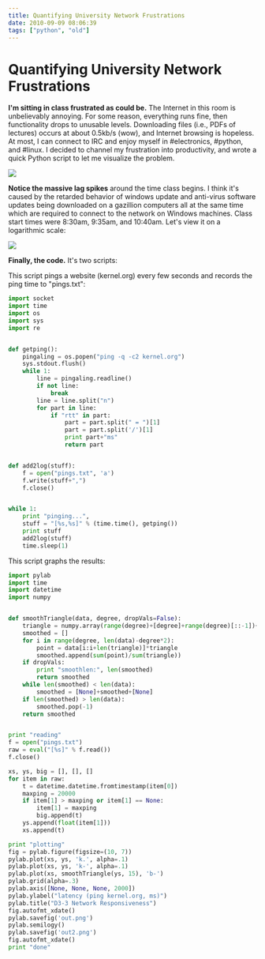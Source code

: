 ```yaml
---
title: Quantifying University Network Frustrations
date: 2010-09-09 08:06:39
tags: ["python", "old"]
---
```


# Quantifying University Network Frustrations

__I'm sitting in class frustrated as could be.__ The Internet in this room is unbelievably annoying.  For some reason, everything runs fine, then functionality drops to unusable levels.  Downloading files (i.e., PDFs of lectures) occurs at about 0.5kb/s (wow), and Internet browsing is hopeless.  At most, I can connect to IRC and enjoy myself in #electronics, #python, and #linux. I decided to channel my frustration into productivity, and wrote a quick Python script to let me visualize the problem.

<div class="text-center img-medium">

[![](out_thumb.jpg)](out.png)

</div>

__Notice the massive lag spikes__ around the time class begins. I think it's caused by the retarded behavior of windows update and anti-virus software updates being downloaded on a gazillion computers all at the same time which are required to connect to the network on Windows machines. Class start times were 8:30am, 9:35am, and 10:40am.  Let's view it on a logarithmic scale:

<div class="text-center img-medium">

[![](out2_thumb.jpg)](out2.png)

</div>

__Finally, the code.__ It's two scripts:

This script pings a website (kernel.org) every few seconds and records the ping time to "pings.txt":

```python
import socket
import time
import os
import sys
import re


def getping():
    pingaling = os.popen("ping -q -c2 kernel.org")
    sys.stdout.flush()
    while 1:
        line = pingaling.readline()
        if not line:
            break
        line = line.split("n")
        for part in line:
            if "rtt" in part:
                part = part.split(" = ")[1]
                part = part.split('/')[1]
                print part+"ms"
                return part


def add2log(stuff):
    f = open("pings.txt", 'a')
    f.write(stuff+",")
    f.close()


while 1:
    print "pinging...",
    stuff = "[%s,%s]" % (time.time(), getping())
    print stuff
    add2log(stuff)
    time.sleep(1)
```

This script graphs the results:

```python
import pylab
import time
import datetime
import numpy


def smoothTriangle(data, degree, dropVals=False):
    triangle = numpy.array(range(degree)+[degree]+range(degree)[::-1])+1
    smoothed = []
    for i in range(degree, len(data)-degree*2):
        point = data[i:i+len(triangle)]*triangle
        smoothed.append(sum(point)/sum(triangle))
    if dropVals:
        print "smoothlen:", len(smoothed)
        return smoothed
    while len(smoothed) < len(data):
        smoothed = [None]+smoothed+[None]
    if len(smoothed) > len(data):
        smoothed.pop(-1)
    return smoothed


print "reading"
f = open("pings.txt")
raw = eval("[%s]" % f.read())
f.close()

xs, ys, big = [], [], []
for item in raw:
    t = datetime.datetime.fromtimestamp(item[0])
    maxping = 20000
    if item[1] > maxping or item[1] == None:
        item[1] = maxping
        big.append(t)
    ys.append(float(item[1]))
    xs.append(t)

print "plotting"
fig = pylab.figure(figsize=(10, 7))
pylab.plot(xs, ys, 'k.', alpha=.1)
pylab.plot(xs, ys, 'k-', alpha=.1)
pylab.plot(xs, smoothTriangle(ys, 15), 'b-')
pylab.grid(alpha=.3)
pylab.axis([None, None, None, 2000])
pylab.ylabel("latency (ping kernel.org, ms)")
pylab.title("D3-3 Network Responsiveness")
fig.autofmt_xdate()
pylab.savefig('out.png')
pylab.semilogy()
pylab.savefig('out2.png')
fig.autofmt_xdate()
print "done"
```